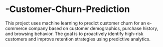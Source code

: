 # -Customer-Churn-Prediction
This project uses machine learning to predict customer churn for an e-commerce company based on customer demographics, purchase history, and browsing behavior. The goal is to proactively identify high-risk customers and improve retention strategies using predictive analytics.
